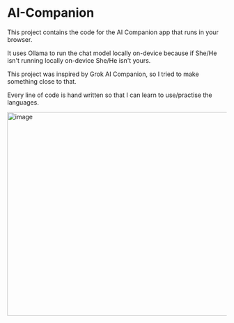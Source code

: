 # AI-Companion
This project contains the code for the AI Companion app that runs in your browser.

It uses Ollama to run the chat model locally on-device because if She/He isn't running locally on-device She/He isn't yours.

This project was inspired by Grok AI Companion, so I tried to make something close to that.

Every line of code is hand written so that I can learn to use/practise the languages. 

<img width="937" height="467" alt="image" src="https://github.com/user-attachments/assets/541d6cc0-6ca3-4c07-b53c-8732c6c8e16c" />
